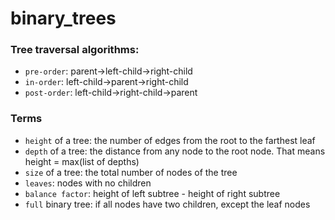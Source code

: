 # binary_trees

### Tree traversal algorithms:

- `pre-order`: parent->left-child->right-child
- `in-order`: left-child->parent->right-child
- `post-order`: left-child->right-child->parent

### Terms

- `height` of a tree: the number of edges from the root to the farthest leaf
- `depth` of a tree: the distance from any node to the root node. That means height = max(list of depths)
- `size` of a tree: the total number of nodes of the tree
- `leaves`: nodes with no children
- `balance factor`: height of left subtree - height of right subtree
- `full` binary tree: if all nodes have two children, except the leaf nodes
